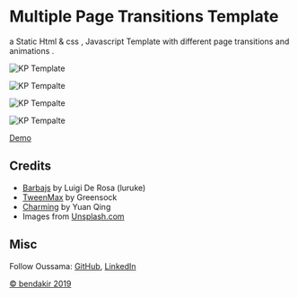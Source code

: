 # Multiple Page Transitions Template 

a Static Html & css , Javascript Template with different page transitions and animations . 

![KP Template](https://i.imgur.com/XrmDpX7.jpg)

![KP Tempalte](https://i.imgur.com/qumC320.jpg)

![KP Tempalte](https://i.imgur.com/x4iBCcZ.png)

![KP Tempalte](https://i.imgur.com/4P4RA7f.jpg)

[Demo](https://kp-template.firebaseapp.com/)

## Credits

- [Barbajs](http://barbajs.org/) by Luigi De Rosa (luruke)
- [TweenMax](https://greensock.com/tweenmax) by Greensock
- [Charming](https://github.com/yuanqing/charming) by Yuan Qing
- Images from [Unsplash.com](https://unsplash.com/)


## Misc

Follow Oussama: [GitHub](https://github.com/BDKoussama/), [LinkedIn](https://www.linkedin.com/in/bendakir-oussama/)

[© bendakir 2019](http://www.bendakir.com)





